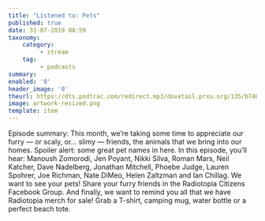 ```yaml
---
title: "Listened to: Pets"
published: true
date: 31-07-2019 08:59
taxonomy:
    category:
         - stream
    tag:
         - podcasts
summary:
enabled: '0'
header_image: '0'
theurl: https://dts.podtrac.com/redirect.mp3/dovetail.prxu.org/135/b746618b-ad89-4455-be5a-af7e24d76359/15_Plus_Pets_full.mp3
image: artwork-resized.png
template: item
---
```

 
Episode summary: This month, we’re taking some time to appreciate our furry — or scaly, or… slimy — friends, the animals that we bring into our homes. Spoiler alert: some great pet names in here. In this episode, you’ll hear: Manoush Zomorodi, Jen Poyant, Nikki Silva, Roman Mars, Neil Katcher, Dave Nadelberg, Jonathan Mitchell, Phoebe Judge, Lauren Spohrer, Joe Richman, Nate DiMeo, Helen Zaltzman and Ian Chillag. We want to see your pets! Share your furry friends in the Radiotopia Citizens Facebook Group. And finally, we want to remind you all that we have Radiotopia merch for sale! Grab a T-shirt, camping mug, water bottle or a perfect beach tote.
